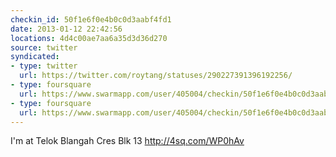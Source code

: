 ```yaml
---
checkin_id: 50f1e6f0e4b0c0d3aabf4fd1
date: 2013-01-12 22:42:56
locations: 4d4c00ae7aa6a35d3d36d270
source: twitter
syndicated:
- type: twitter
  url: https://twitter.com/roytang/statuses/290227391396192256/
- type: foursquare
  url: https://www.swarmapp.com/user/405004/checkin/50f1e6f0e4b0c0d3aabf4fd1?s=OHEv-UpwbLzCFvw9u8FQI_VMNDU&ref=tw
- type: foursquare
  url: https://www.swarmapp.com/user/405004/checkin/50f1e6f0e4b0c0d3aabf4fd1?s=OHEv-UpwbLzCFvw9u8FQI_VMNDU&ref=tw
---
```


I'm at Telok Blangah Cres Blk 13 http://4sq.com/WP0hAv